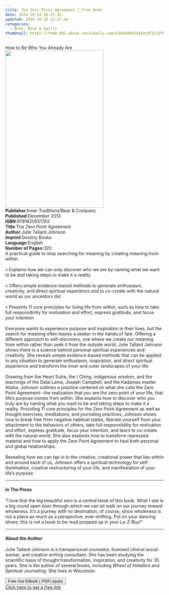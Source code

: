 ```yaml
---
title: The Zero Point Agreement | Free Book
date: 2024-10-24 16:37:32
updated: 2024-10-26 12:27:44
categories:
  - Body, Mind & Spirit
thumbnail: https://thmb-001-ebook.techidaily.com/e360d40a5d143c0f2c33f0d47c9fa8acb738d7447beb916c3ddb20773bdf5ef7.jpg
---
```

<main id="book-container">
  <div class="flex flex-col">
    <div class="book-brief flex-1 py-6 px-4 sm:p-6 md:py-10 md:px-8">
      <!-- brief-->
      <div class="book-brief-main">How to Be Who You Already Are</div>
    </div>
    <div
      class="book-meta-info flex-1 grid gap-4 col-start-1 col-end-3 row-start-1 sm:mb-6 sm:grid-cols-4 lg:gap-6 lg:col-start-2 lg:row-end-6 lg:row-span-6 lg:mb-0"
    >
      <div
        class="book-meta-info-left place-content-center mt-4 p-4 text-sm leading-6 col-start-2 col-span-2 dark:text-slate-400"
      >
        <img
          class="w-full h-500 object-cover rounded-lg sm:h-255 sm:col-span-2 lg:col-span-full"
          src="https://img-001-ebook.techidaily.com/aa877495179aa64ea7eabacd2706aa23c9f14985d6241611603253cc74c10527.jpg"
          alt=""
          width="312"
          height="500"
        />
      </div>
      <div
        class="book-meta-info-right mt-2 col-start-1 row-start-2 col-span-3 self-center"
      >
        <!-- meta data  -->
        <div class="flex flex-col px-4 md:px-8">
          <div class="flex-1">
            <strong>Publisher</strong>:<span class="px-2"
              >Inner Traditions/Bear &amp; Company</span
            >
          </div>
          <div class="flex-1">
            <strong>Published</strong>:<span class="px-2">December 2013</span>
          </div>
          <div class="flex-1">
            <strong>ISBN</strong>:<span class="px-2">9781620551783</span>
          </div>
          <div class="flex-1">
            <strong>Title</strong>:<span class="px-2"
              >The Zero Point Agreement</span
            >
          </div>
          <div class="flex-1">
            <strong>Author</strong>:<span class="px-2"
              >Julie Tallard Johnson</span
            >
          </div>
          <div class="flex-1">
            <strong>Imprint</strong>:<span class="px-2">Destiny Books</span>
          </div>
          <div class="flex-1">
            <strong>Language</strong>:<span class="px-2">English</span>
          </div>
          <div class="flex-1">
            <strong>Number of Pages</strong>:<span class="px-2">320</span>
          </div>
        </div>
      </div>
    </div>
    <div class="book-description flex-1 py-6 px-4 sm:p-6 md:py-10 md:px-8">
      <div class="book-description-main">
        <div accordion-content="" id="description">
          A practical guide to stop searching for meaning by creating meaning
          from within <br />
          <br />• Explains how we can only discover who we are by naming what we
          want to be and taking steps to make it a reality <br />
          <br />• Offers simple evidence-based methods to generate enthusiasm,
          creativity, and direct spiritual experience and to co-create with the
          natural world as our ancestors did <br />
          <br />• Presents 11 core principles for living life from within, such
          as how to take full responsibility for motivation and effort, express
          gratitude, and focus your intention <br />
          <br />Everyone wants to experience purpose and inspiration in their
          lives, but the search for meaning often leaves a seeker in the hands
          of fate. Offering a different approach to self-discovery, one where we
          create our meaning from within rather than seek it from the outside
          world, Julie Tallard Johnson shows there is a science behind personal
          spiritual experiences and creativity. She reveals simple
          evidence-based methods that can be applied to any situation to
          generate enthusiasm, inspiration, and direct spiritual experience and
          transform the inner and outer landscapes of your life. <br />
          <br />Drawing from the Heart Sutra, the I Ching, indigenous wisdom,
          and the teachings of the Dalai Lama, Joseph Campbell, and the Kadampa
          master Atisha, Johnson outlines a practice centered on what she calls
          the Zero Point Agreement--the realization that you are the zero point
          of your life, that life’s purpose comes from within. She explains how
          to discover who you truly are by naming what you want to be and taking
          steps to make it a reality. Providing 11 core principles for the Zero
          Point Agreement as well as thought exercises, meditations, and
          journaling practices, Johnson shows how to break free from negative
          habitual states, liberate yourself from your attachment to the
          behaviors of others, take full responsibility for motivation and
          effort, express gratitude, focus your intention, and learn to
          co-create with the natural world. She also explores how to transform
          repressed material and how to apply the Zero Point Agreement to heal
          both personal and global relationships. <br />
          <br />Revealing how we can tap in to the creative, creational power
          that lies within and around each of us, Johnson offers a spiritual
          technology for self-illumination, creative restructuring of your life,
          and manifestation of your life’s purpose.
        </div>
        <div class="accordion-fader"></div>
      </div>
    </div>
    <div class="book-excerpts flex-1 py-6 px-4 sm:p-6 md:py-10 md:px-8">
      <!-- excerpts-->
      <div class="book-excerpts-main">
        <hr />
        <h4 class="placeholder placeholder-heading">
          <span>In The Press</span>
        </h4>
        <p>
          “I love that the big beautiful zero is a central tenet of this book.
          What I see is a big round open door through which we can all walk on
          our journey toward wholeness. It’s a journey with no destination, of
          course, since wholeness is not a place as much as a perspective,
          ever-shifting. Put on your dancing shoes; this is not a book to be
          read propped up in your La-Z-Boy!”
        </p>
      </div>
    </div>
    <div class="book-about-author flex-1 py-6 px-4 sm:p-6 md:py-10 md:px-8">
      <!-- about author-->
      <div class="book-main-author-main">
        <hr />
        <h4 class="placeholder placeholder-heading">
          <span>About the Author</span>
        </h4>
        <p>
          Julie Tallard Johnson is a transpersonal counselor, licensed clinical
          social worker, and creative writing consultant. She has been studying
          the scientific basis of thought transformation, inspiration, and
          creativity for 35 years. She is the author of several books, including
          <i>Wheel of Initiation</i> and <i>Spiritual Journaling</i>. She lives
          in Wisconsin.
        </p>
      </div>
    </div>
    <div class="book-free-get flex-1 py-6 px-4 sm:p-6 md:py-10 md:px-8">
      <button
        id="btn-free-get"
        class="bg-blue-500 hover:bg-blue-700 text-white font-bold py-2 px-4 rounded"
      >
        Free Get EBook (.PDF/.epub)
      </button>
      <div id="countdown-display" class="px-2 text-lg mt-2"></div>
      <a
        id="free-link"
        class="hidden bg-blue-500 hover:bg-blue-700 text-white font-bold py-2 px-4 rounded"
        href="https://www.ebooks.com/en-us/book/95782648/the-zero-point-agreement/julie-tallard-johnson/"
        target="_blank"
        >Click here to get a free link</a
      >
    </div>
    <script>
      let countdownTime = 0;
      let countdownInterval = null;
      document
        .getElementById('btn-free-get')
        .addEventListener('click', startCountdown);
      function startCountdown() {
        countdownTime = new Date().getTime() + 60000 * 3;
        countdownInterval = setInterval(updateCountdown, 1000);
        document.getElementById('btn-free-get').disabled = true;
        document
          .getElementById('btn-free-get')
          .classList.add('bg-gray-500', 'cursor-not-allowed');
      }
      function updateCountdown() {
        let currentTime = new Date().getTime();
        let timeLeft = countdownTime - currentTime;
        let secondsLeft = Math.floor(timeLeft / 1000);
        document.getElementById('countdown-display').innerHTML =
          `Remaining time: ${secondsLeft} seconds.`;
        if (secondsLeft <= 0) {
          clearInterval(countdownInterval);
          document.getElementById('btn-free-get').classList.add('hidden');
          document.getElementById('free-link').classList.remove('hidden');
          document.getElementById('countdown-display').innerHTML = '';
        }
      }
    </script>
  </div>
</main>

